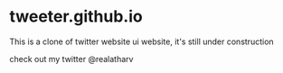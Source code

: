 # tweeter.github.io
This is a clone of twitter website ui
website, it's still under construction 

check out my twitter @realatharv 
